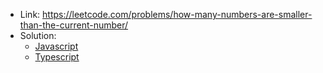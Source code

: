 - Link: https://leetcode.com/problems/how-many-numbers-are-smaller-than-the-current-number/
- Solution:
  - [Javascript](index.js)
  - [Typescript](index.ts)
